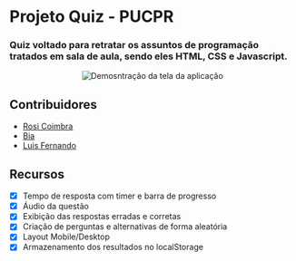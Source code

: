 # Projeto Quiz - PUCPR

### Quiz voltado para retratar os assuntos de programação tratados em sala de aula, sendo eles HTML, CSS e Javascript.

<div align="center">
  <img src="https://user-images.githubusercontent.com/12867589/198753218-a64c3ac1-cad3-4f5e-aac5-0d6eecdd3e3b.PNG" alt="Demosntração da tela da aplicação"/>
</div>

## Contribuidores
 - [Rosi Coimbra](https://github.com/RosiCoimbra)
 - [Bia](https://github.com/biazinha18)
 - [Luis Fernando](https://github.com/luisfcodes)

## Recursos

- [x] Tempo de resposta com timer e barra de progresso
- [x] Áudio da questão
- [x] Exibição das respostas erradas e corretas
- [x] Criação de perguntas e alternativas de forma aleatória
- [x] Layout Mobile/Desktop
- [x] Armazenamento dos resultados no localStorage
